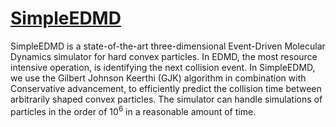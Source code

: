 <!--
.. title: SimpleEDMD
.. slug: SimpleEDMD
.. date: 2018-01-05 21:35:00 UTC+01:00
.. tags: 
.. category: 
.. link:
.. description: 
.. type: text
.. pretty_url: False
.. image: /files/nnl.png
-->

<h1><a href="https://github.com/Grieverheart/SimpleEDMD" target="_blank">SimpleEDMD</a></h1>

SimpleEDMD is a state-of-the-art three-dimensional Event-Driven Molecular Dynamics simulator for hard convex particles. In EDMD, the most resource intensive operation, is identifying the next collision event. In SimpleEDMD, we use the Gilbert Johnson Keerthi (GJK) algorithm in combination with Conservative advancement, to efficiently predict the collision time between arbitrarily shaped convex particles. The simulator can handle simulations of particles in the order of 10<sup>6</sup> in a reasonable amount of time.
